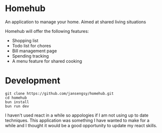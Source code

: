 # Homehub

An application to manage your home. Aimed at shared living situations

Homehub will offer the following features:

- Shopping list
- Todo list for chores
- Bill management page
- Spending tracking
- A menu feature for shared cooking

# Development

```
git clone https://github.com/jansengsy/homehub.git
cd homehub
bun install
bun run dev
```

I haven't used react in a while so appologies if I am not using up to date techniques. This application was something I have wanted to make for a while and I thought it would be a good opportunity to update my react skills.
